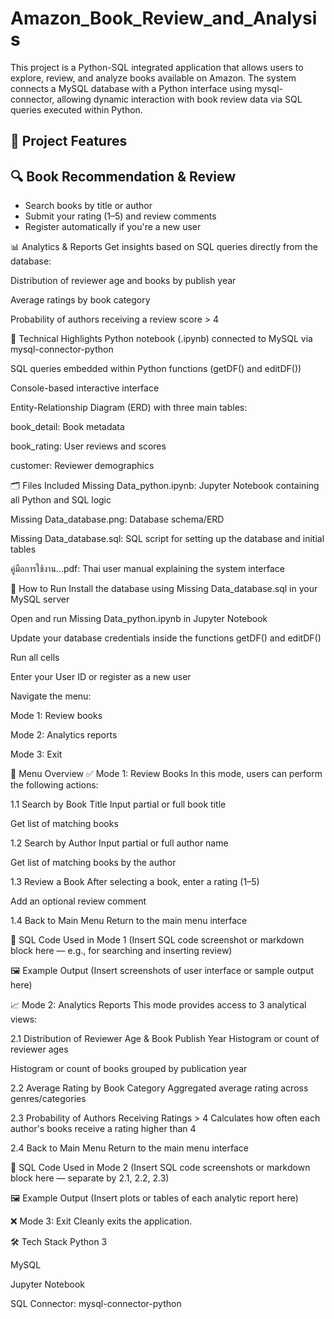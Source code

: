 # Amazon_Book_Review_and_Analysis
This project is a Python-SQL integrated application that allows users to explore, review, and analyze books available on Amazon. The system connects a MySQL database with a Python interface using mysql-connector, allowing dynamic interaction with book review data via SQL queries executed within Python.

## 🔧 Project Features
## 🔍 Book Recommendation & Review
* Search books by title or author
* Submit your rating (1–5) and review comments
* Register automatically if you're a new user

📊 Analytics & Reports
Get insights based on SQL queries directly from the database:

Distribution of reviewer age and books by publish year

Average ratings by book category

Probability of authors receiving a review score > 4

🧩 Technical Highlights
Python notebook (.ipynb) connected to MySQL via mysql-connector-python

SQL queries embedded within Python functions (getDF() and editDF())

Console-based interactive interface

Entity-Relationship Diagram (ERD) with three main tables:

book_detail: Book metadata

book_rating: User reviews and scores

customer: Reviewer demographics

🗂️ Files Included
Missing Data_python.ipynb: Jupyter Notebook containing all Python and SQL logic

Missing Data_database.png: Database schema/ERD

Missing Data_database.sql: SQL script for setting up the database and initial tables

คู่มือการใช้งาน...pdf: Thai user manual explaining the system interface

🚀 How to Run
Install the database using Missing Data_database.sql in your MySQL server

Open and run Missing Data_python.ipynb in Jupyter Notebook

Update your database credentials inside the functions getDF() and editDF()

Run all cells

Enter your User ID or register as a new user

Navigate the menu:

Mode 1: Review books

Mode 2: Analytics reports

Mode 3: Exit

🧭 Menu Overview
✅ Mode 1: Review Books
In this mode, users can perform the following actions:

1.1 Search by Book Title
Input partial or full book title

Get list of matching books

1.2 Search by Author
Input partial or full author name

Get list of matching books by the author

1.3 Review a Book
After selecting a book, enter a rating (1–5)

Add an optional review comment

1.4 Back to Main Menu
Return to the main menu interface

🔹 SQL Code Used in Mode 1
(Insert SQL code screenshot or markdown block here — e.g., for searching and inserting review)

🖼️ Example Output
(Insert screenshots of user interface or sample output here)

📈 Mode 2: Analytics Reports
This mode provides access to 3 analytical views:

2.1 Distribution of Reviewer Age & Book Publish Year
Histogram or count of reviewer ages

Histogram or count of books grouped by publication year

2.2 Average Rating by Book Category
Aggregated average rating across genres/categories

2.3 Probability of Authors Receiving Ratings > 4
Calculates how often each author's books receive a rating higher than 4

2.4 Back to Main Menu
Return to the main menu interface

🔹 SQL Code Used in Mode 2
(Insert SQL code screenshots or markdown block here — separate by 2.1, 2.2, 2.3)

🖼️ Example Output
(Insert plots or tables of each analytic report here)

❌ Mode 3: Exit
Cleanly exits the application.

🛠️ Tech Stack
Python 3

MySQL

Jupyter Notebook

SQL Connector: mysql-connector-python
